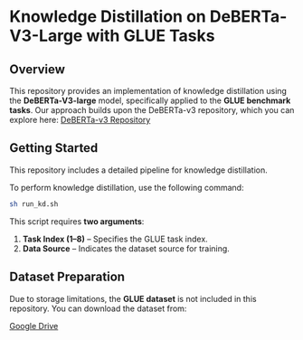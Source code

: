# Knowledge Distillation on DeBERTa-V3-Large with GLUE Tasks

## Overview

This repository provides an implementation of knowledge distillation using the **DeBERTa-V3-large** model, specifically applied to the **GLUE benchmark tasks**. Our approach builds upon the DeBERTa-v3 repository, which you can explore here: [DeBERTa-v3 Repository](https://github.com/microsoft/DeBERTa)

## Getting Started

This repository includes a detailed pipeline for knowledge distillation.

To perform knowledge distillation, use the following command:

```bash
sh run_kd.sh
```

This script requires **two arguments**:

1. **Task Index (1–8)** – Specifies the GLUE task index.
2. **Data Source** – Indicates the dataset source for training.

## Dataset Preparation

Due to storage limitations, the **GLUE dataset** is not included in this repository. You can download the dataset from:


[Google Drive](https://drive.google.com/file/d/1uI6HbkksVLxuOqsx0uB7eeMLsFeQ57cw/view?usp=sharing)
